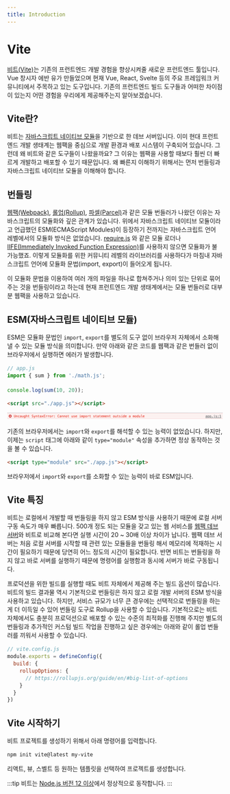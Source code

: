 ```yaml
---
title: Introduction
---
```


# Vite

[비트(Vite)](https://vitejs.dev/)는 기존의 프런트엔드 개발 경험을 향상시켜줄 새로운 프런트엔드 툴입니다. Vue 창시자 에반 유가 만들었으며 현재 Vue, React, Svelte 등의 주요 프레임워크 커뮤니티에서 주목하고 있는 도구입니다. 기존의 프런트엔드 빌드 도구들과 어떠한 차이점이 있는지 어떤 경험을 우리에게 제공해주는지 알아보겠습니다.

## Vite란?

비트는 [자바스크립트 네이티브 모듈](https://developer.mozilla.org/en-US/docs/Web/JavaScript/Guide/Modules)을 기반으로 한 데브 서버입니다. 이미 현대 프런트엔드 개발 생태계는 웹팩을 중심으로 개발 환경과 배포 시스템이 구축되어 있습니다. 그런데 왜 비트와 같은 도구들이 나왔을까요? 그 이유는 웹팩을 사용할 때보다 훨씬 더 빠르게 개발하고 배포할 수 있기 때문입니다. 왜 빠른지 이해하기 위해서는 먼저 번들링과 자바스크립트 네이티브 모듈을 이해해야 합니다.

## 번들링

[웹팩(Webpack)](https://joshua1988.github.io/webpack-guide), [롤업(Rollup)](https://rollupjs.org/guide/en/), [파셀(Parcel)](https://en.parceljs.org/)과 같은 모듈 번들러가 나왔던 이유는 자바스크립트의 모듈화와 깊은 관계가 있습니다. 위에서 자바스크립트 네이티브 모듈이라고 언급했던 ESM(ECMAScript Modules)이 등장하기 전까지는 자바스크립트 언어 레벨에서의 모듈화 방식은 없었습니다. [require.js](https://requirejs.org/) 와 같은 모듈 로더나 [IIFE(Immediately Invoked Function Expression)](https://developer.mozilla.org/en-US/docs/Glossary/IIFE)를 사용하지 않으면 모듈화가 불가능했죠. 이렇게 모듈화를 위한 커뮤니티 레벨의 라이브러리를 사용하다가 마침내 자바스크립트 언어에 모듈화 문법(import, export)이 들어오게 됩니다.

이 모듈화 문법을 이용하여 여러 개의 파일을 하나로 합쳐주거나 의미 있는 단위로 묶어 주는 것을 번들링이라고 하는데 현재 프런트엔드 개발 생태계에서는 모듈 번들러로 대부분 웹팩을 사용하고 있습니다.

## ESM(자바스크립트 네이티브 모듈)

ESM은 모듈화 문법인 `import`, `export`를 별도의 도구 없이 브라우저 자체에서 소화해 낼 수 있는 모듈 방식을 의미합니다. 만약 아래와 같은 코드를 웹팩과 같은 번들러 없이 브라우저에서 실행하면 에러가 발생합니다.

```js
// app.js
import { sum } from './math.js';

console.log(sum(10, 20));
```

```html
<script src="./app.js"></script>
```

![import-error](./images/import-error.png)

기존의 브라우저에서는 `import`와 `export`를 해석할 수 있는 능력이 없었습니다. 하지만, 이제는 `script` 태그에 아래와 같이 `type="module"` 속성을 추가하면 정상 동작하는 것을 볼 수 있습니다.

```html
<script type="module" src="./app.js"></script>
```

브라우저에서 `import`와 `export`를 소화할 수 있는 능력이 바로 ESM입니다.

## Vite 특징

비트는 로컬에서 개발할 때 번들링을 하지 않고 ESM 방식을 사용하기 때문에 로컬 서버 구동 속도가 매우 빠릅니다. 500개 정도 되는 모듈을 갖고 있는 웹 서비스를 [웹팩 데브 서버](https://joshua1988.github.io/webpack-guide/devtools/webpack-dev-server.html)와 비트로 비교해 본다면 실행 시간이 20 ~ 30배 이상 차이가 납니다. 웹팩 데브 서버는 처음 로컬 서버를 시작할 때 관련 있는 모듈들을 번들링 해서 메모리에 적재하는 시간이 필요하기 때문에 당연히 어느 정도의 시간이 필요합니다. 반면 비트는 번들링을 하지 않고 바로 서버를 실행하기 때문에 명령어를 실행함과 동시에 서버가 바로 구동됩니다.

프로덕션을 위한 빌드를 실행할 때도 비트 자체에서 제공해 주는 빌드 옵션이 많습니다. 비트의 빌드 결과물 역시 기본적으로 번들링은 하지 않고 로컬 개발 서버의 ESM 방식을 사용하고 있습니다. 하지만, 서비스 규모가 너무 큰 경우에는 선택적으로 번들링을 하는게 더 이득일 수 있어 번들링 도구로 Rollup을 사용할 수 있습니다. 기본적으로는 비트 자체에서도 충분히 프로덕션으로 배포할 수 있는 수준의 최적화를 진행해 주지만 별도의 번들링과 추가적인 커스텀 빌드 작업을 진행하고 싶은 경우에는 아래와 같이 롤업 번들러를 끼워서 사용할 수 있습니다.

```js
// vite.config.js
module.exports = defineConfig({
  build: {
    rollupOptions: {
      // https://rollupjs.org/guide/en/#big-list-of-options
    }
  }
})
```

## Vite 시작하기

비트 프로젝트를 생성하기 위해서 아래 명령어를 입력합니다.

```sh
npm init vite@latest my-vite
```

리액트, 뷰, 스벨트 등 원하는 템플릿을 선택하여 프로젝트를 생성합니다.

:::tip
비트는 [Node.js 버전 12 이상](https://nodejs.org/en/)에서 정상적으로 동작합니다.
:::